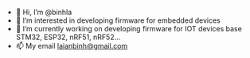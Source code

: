 - 👋 Hi, I’m @binhla
- 👀 I’m interested in developing firmware for embedded devices
- 🌱 I’m currently working on developing firmware for IOT devices base STM32, ESP32, nRF51, nRF52...
- 📫 My email laianbinh@gmail.com

<!---
binhla/binhla is a ✨ special ✨ repository because its `README.md` (this file) appears on your GitHub profile.
You can click the Preview link to take a look at your changes.
--->

